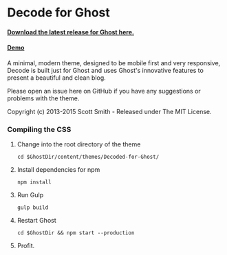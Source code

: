 # Decode for Ghost
#### [Download the latest release for Ghost here.](https://github.com/ScottSmith95/Decode-for-Ghost/releases/download/0.7.3/decode.zip)

#### [Demo](http://decode-ghost-demo.scotthsmith.com)

A minimal, modern theme, designed to be mobile first and very responsive, Decode is built just for Ghost and uses Ghost's innovative features to present a beautiful and clean blog.

Please open an issue here on GitHub if you have any suggestions or problems with the theme.

Copyright (c) 2013-2015 Scott Smith - Released under The MIT License.

### Compiling the CSS

1. Change into the root directory of the theme

    `cd $GhostDir/content/themes/Decoded-for-Ghost/`

2. Install dependencies for npm
    
    `npm install`

3. Run Gulp
    
    `gulp build`

4. Restart Ghost
    
    `cd $GhostDir && npm start --production`

5. Profit.
